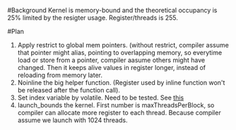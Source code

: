 #Background
Kernel is memory-bound and the theoretical occupancy is 25% limited by the resigter usage. Register/threads is 255.

#Plan
1. Apply restrict to global mem pointers.
   (without restrict, compiler assume that pointer might alias, pointing to overlapping memory, so everytime load or store from a pointer, compiler aasume others might have changed.
   Then it keeps alive values in register longer, instead of reloading from memory later.
2. Noinline the big helper function.
   (Register used by inline function won't be released after the function call).
3. Set index variable by volatile. Need to be tested. See [this](https://forums.developer.nvidia.com/t/tricks-to-fight-register-pressure-or-how-i-got-down-from-29-to-15-registers/16678)
4. launch_bounds the kernel. First number is maxThreadsPerBlock, so compiler can allocate more register to each thread. Because compiler assume we launch with 1024 threads.
